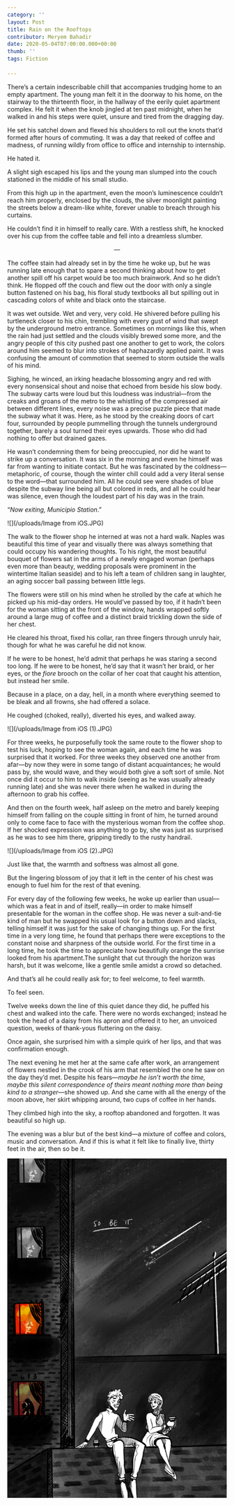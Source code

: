 ```yaml
---
category: ''
layout: Post
title: Rain on the Rooftops
contributor: Meryem Bahadir
date: 2020-05-04T07:00:00.000+00:00
thumb: ''
tags: Fiction

---
```

There’s a certain indescribable chill that accompanies trudging home to an empty apartment. The young man felt it in the doorway to his home, on the stairway to the thirteenth floor, in the hallway of the eerily quiet apartment complex. He felt it when the knob jingled at ten past midnight, when he walked in and his steps were quiet, unsure and tired from the dragging day.

He set his satchel down and flexed his shoulders to roll out the knots that’d formed after hours of commuting. It was a day that reeked of coffee and madness, of running wildly from office to office and internship to internship.

He hated it.

A slight sigh escaped his lips and the young man slumped into the couch stationed in the middle of his small studio.

From this high up in the apartment, even the moon’s luminescence couldn’t reach him properly, enclosed by the clouds, the silver moonlight painting the streets below a dream-like white, forever unable to breach through his curtains.

He couldn’t find it in himself to really care. With a restless shift, he knocked over his cup from the coffee table and fell into a dreamless slumber.

<center>—</center>

The coffee stain had already set in by the time he woke up, but he was running late enough that to spare a second thinking about how to get another spill off his carpet would be too much brainwork. And so he didn’t think. He flopped off the couch and flew out the door with only a single button fastened on his bag, his floral study textbooks all but spilling out in cascading colors of white and black onto the staircase.

It was wet outside. Wet and very, very cold. He shivered before pulling his turtleneck closer to his chin, trembling with every gust of wind that swept by the underground metro entrance. Sometimes on mornings like this, when the rain had just settled and the clouds visibly brewed some more, and the angry people of this city pushed past one another to get to work, the colors around him seemed to blur into strokes of haphazardly applied paint. It was confusing the amount of commotion that seemed to storm outside the walls of his mind.

Sighing, he winced, an irking headache blossoming angry and red with every nonsensical shout and noise that echoed from beside his slow body. The subway carts were loud but this loudness was industrial—from the creaks and groans of the metro to the whistling of the compressed air between different lines, every noise was a precise puzzle piece that made the subway what it was. Here, as he stood by the creaking doors of cart four, surrounded by people pummelling through the tunnels underground together, barely a soul turned their eyes upwards. Those who did had nothing to offer but drained gazes.

He wasn’t condemning them for being preoccupied, nor did he want to strike up a conversation. It was six in the morning and even he himself was far from wanting to initiate contact. But he was fascinated by the coldness—metaphoric, of course, though the winter chill could add a very literal sense to the word—that surrounded him. All he could see were shades of blue despite the subway line being all but colored in reds, and all he could hear was silence, even though the loudest part of his day was in the train.

“_Now exiting, Municipio Station_.”

![](/uploads/Image from iOS.JPG)

The walk to the flower shop he interned at was not a hard walk. Naples was beautiful this time of year and visually there was always something that could occupy his wandering thoughts. To his right, the most beautiful bouquet of flowers sat in the arms of a newly engaged woman (perhaps even more than beauty, wedding proposals were prominent in the wintertime Italian seaside) and to his left a team of children sang in laughter, an aging soccer ball passing between little legs.

The flowers were still on his mind when he strolled by the cafe at which he picked up his mid-day orders. He would’ve passed by too, if it hadn’t been for the woman sitting at the front of the window, hands wrapped softly around a large mug of coffee and a distinct braid trickling down the side of her chest.

He cleared his throat, fixed his collar, ran three fingers through unruly hair, though for what he was careful he did not know.

If he were to be honest, he’d admit that perhaps he was staring a second too long. If he were to be honest, he’d say that it wasn’t her braid, or her eyes, or the _fiore_ brooch on the collar of her coat that caught his attention, but instead her smile.

Because in a place, on a day, hell, in a month where everything seemed to be bleak and all frowns, she had offered a solace.

He coughed (choked, really), diverted his eyes, and walked away.

![](/uploads/Image from iOS (1).JPG)

For three weeks, he purposefully took the same route to the flower shop to test his luck, hoping to see the woman again, and each time he was surprised that it worked. For three weeks they observed one another from afar—by now they were in some tango of distant acquaintances; he would pass by, she would wave, and they would both give a soft sort of smile. Not once did it occur to him to walk inside (seeing as he was usually already running late) and she was never there when he walked in during the afternoon to grab his coffee.

And then on the fourth week, half asleep on the metro and barely keeping himself from falling on the couple sitting in front of him, he turned around only to come face to face with the mysterious woman from the coffee shop. If her shocked expression was anything to go by, she was just as surprised as he was to see him there, gripping tiredly to the rusty handrail.

![](/uploads/Image from iOS (2).JPG)

Just like that, the warmth and softness was almost all gone.

But the lingering blossom of joy that it left in the center of his chest was enough to fuel him for the rest of that evening.

For every day of the following few weeks, he woke up earlier than usual—which was a feat in and of itself, really—in order to make himself presentable for the woman in the coffee shop. He was never a suit-and-tie kind of man but he swapped his usual look for a button down and slacks, telling himself it was just for the sake of changing things up. For the first time in a very long time, he found that perhaps there were exceptions to the constant noise and sharpness of the outside world. For the first time in a long time, he took the time to appreciate how beautifully orange the sunrise looked from his apartment.The sunlight that cut through the horizon was harsh, but it was welcome, like a gentle smile amidst a crowd so detached.

And that’s all he could really ask for; to feel welcome, to feel warmth.

To feel seen.

Twelve weeks down the line of this quiet dance they did, he puffed his chest and walked into the cafe. There were no words exchanged; instead he took the head of a daisy from his apron and offered it to her, an unvoiced question, weeks of thank-yous fluttering on the daisy.

Once again, she surprised him with a simple quirk of her lips, and that was confirmation enough.

The next evening he met her at the same cafe after work, an arrangement of flowers nestled in the crook of his arm that resembled the one he saw on the day they’d met. Despite his fears—_maybe he isn’t worth the time, maybe this silent correspondence of theirs meant nothing more than being kind to a stranger_—she showed up. And she came with all the energy of the moon above, her skirt whipping around, two cups of coffee in her hands.

They climbed high into the sky, a rooftop abandoned and forgotten. It was beautiful so high up.

The evening was a blur but of the best kind—a mixture of coffee and colors, music and conversation. And if this is what it felt like to finally live, thirty feet in the air, then so be it.

![](/uploads/page-6.jpg)